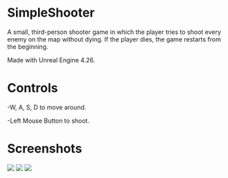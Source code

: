# SimpleShooter

A small, third-person shooter game in which the player tries to shoot 
every enemy on the map without dying. If the player dies, the game 
restarts from the beginning.

Made with Unreal Engine 4.26.

# Controls

-W, A, S, D to move around.

-Left Mouse Button to shoot.

# Screenshots

<img src="Screenshots/image_01.jpg">

<img src="Screenshots/image_02.jpg">

<img src="Screenshots/image_03.jpg">

